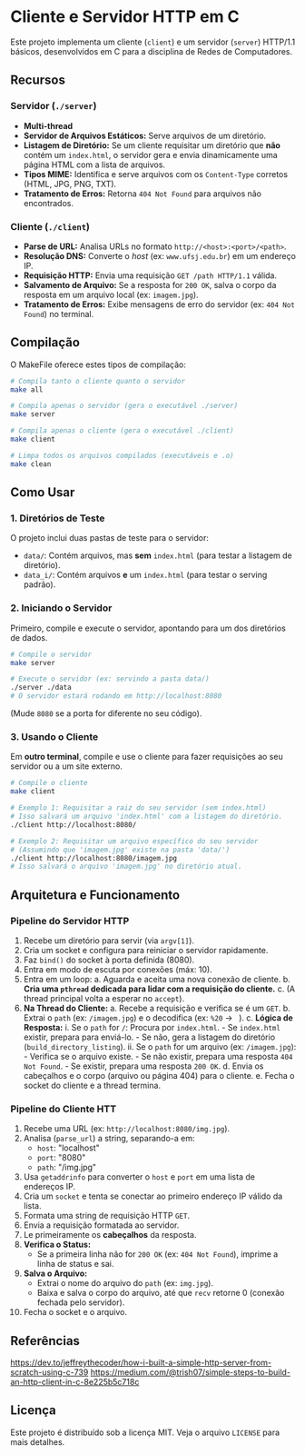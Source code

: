 # Cliente e Servidor HTTP em C

Este projeto implementa um cliente (`client`) e um servidor (`server`) HTTP/1.1 básicos, desenvolvidos em C para a disciplina de Redes de Computadores.

## Recursos

### Servidor (`./server`)
* **Multi-thread**
* **Servidor de Arquivos Estáticos:** Serve arquivos de um diretório.
* **Listagem de Diretório:** Se um cliente requisitar um diretório que **não** contém um `index.html`, o servidor gera e envia dinamicamente uma página HTML com a lista de arquivos.
* **Tipos MIME:** Identifica e serve arquivos com os `Content-Type` corretos (HTML, JPG, PNG, TXT).
* **Tratamento de Erros:** Retorna `404 Not Found` para arquivos não encontrados.

### Cliente (`./client`)
* **Parse de URL:** Analisa URLs no formato `http://<host>:<port>/<path>`.
* **Resolução DNS:** Converte o *host* (ex: `www.ufsj.edu.br`) em um endereço IP.
* **Requisição HTTP:** Envia uma requisição `GET /path HTTP/1.1` válida.
* **Salvamento de Arquivo:** Se a resposta for `200 OK`, salva o corpo da resposta em um arquivo local (ex: `imagem.jpg`).
* **Tratamento de Erros:** Exibe mensagens de erro do servidor (ex: `404 Not Found`) no terminal.

## Compilação

O MakeFile oferece estes tipos de compilação:

```bash
# Compila tanto o cliente quanto o servidor
make all

# Compila apenas o servidor (gera o executável ./server)
make server

# Compila apenas o cliente (gera o executável ./client)
make client

# Limpa todos os arquivos compilados (executáveis e .o)
make clean
```

## Como Usar

### 1. Diretórios de Teste

O projeto inclui duas pastas de teste para o servidor:
* `data/`: Contém arquivos, mas **sem** `index.html` (para testar a listagem de diretório).
* `data_i/`: Contém arquivos **e** um `index.html` (para testar o serving padrão).

### 2. Iniciando o Servidor

Primeiro, compile e execute o servidor, apontando para um dos diretórios de dados.

```bash
# Compile o servidor
make server

# Execute o servidor (ex: servindo a pasta data/)
./server ./data
# O servidor estará rodando em http://localhost:8080
```
(Mude `8080` se a porta for diferente no seu código).

### 3. Usando o Cliente

Em **outro terminal**, compile e use o cliente para fazer requisições ao seu servidor ou a um site externo.

```bash
# Compile o cliente
make client

# Exemplo 1: Requisitar a raiz do seu servidor (sem index.html)
# Isso salvará um arquivo 'index.html' com a listagem do diretório.
./client http://localhost:8080/

# Exemplo 2: Requisitar um arquivo específico do seu servidor
# (Assumindo que 'imagem.jpg' existe na pasta 'data/')
./client http://localhost:8080/imagem.jpg
# Isso salvará o arquivo 'imagem.jpg' no diretório atual.
```

## Arquitetura e Funcionamento

### Pipeline do Servidor HTTP
1.  Recebe um diretório para servir (via `argv[1]`).
2.  Cria um socket e configura para reiniciar o servidor rapidamente.
3.  Faz `bind()` do socket à porta definida (8080).
4.  Entra em modo de escuta por conexões (máx: 10).
5.  Entra em um loop:
    a.  Aguarda e aceita uma nova conexão de cliente.
    b.  **Cria uma `pthread` dedicada para lidar com a requisição do cliente.**
    c.  (A thread principal volta a esperar no `accept`).
6.  **Na Thread do Cliente:**
    a.  Recebe a requisição e verifica se é um `GET`.
    b.  Extrai o `path` (ex: `/imagem.jpg`) e o decodifica (ex: `%20` -> ` `).
    c.  **Lógica de Resposta:**
        i.  Se o `path` for `/`: Procura por `index.html`.
            - Se `index.html` existir, prepara para enviá-lo.
            - Se não, gera a listagem do diretório (`build_directory_listing`).
        ii. Se o `path` for um arquivo (ex: `/imagem.jpg`):
            - Verifica se o arquivo existe.
            - Se não existir, prepara uma resposta `404 Not Found`.
            - Se existir, prepara uma resposta `200 OK`.
    d.  Envia os cabeçalhos e o corpo (arquivo ou página 404) para o cliente.
    e.  Fecha o socket do cliente e a thread termina.



### Pipeline do Cliente HTT
1.  Recebe uma URL (ex: `http://localhost:8080/img.jpg`).
2.  Analisa (`parse_url`) a string, separando-a em:
    * `host`: "localhost"
    * `port`: "8080"
    * `path`: "/img.jpg"
3.  Usa `getaddrinfo` para converter o `host` e `port` em uma lista de endereços IP.
4.  Cria um `socket` e tenta se conectar ao primeiro endereço IP válido da lista.
5.  Formata uma string de requisição HTTP `GET`.
6.  Envia a requisição formatada ao servidor.
7.  Le primeiramente os **cabeçalhos** da resposta.
8.  **Verifica o Status:**
    * Se a primeira linha não for `200 OK` (ex: `404 Not Found`), imprime a linha de status e sai.
9.  **Salva o Arquivo:**
    * Extrai o nome do arquivo do `path` (ex: `img.jpg`).
    * Baixa e salva o corpo do arquivo, até que `recv` retorne 0 (conexão fechada pelo servidor).
10. Fecha o socket e o arquivo.

## Referências

https://dev.to/jeffreythecoder/how-i-built-a-simple-http-server-from-scratch-using-c-739
https://medium.com/@trish07/simple-steps-to-build-an-http-client-in-c-8e225b5c718c

## Licença

Este projeto é distribuído sob a licença MIT. Veja o arquivo `LICENSE` para mais detalhes.
